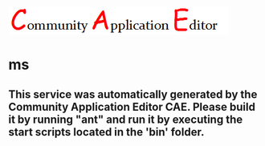 ![CAE](https://github.com/PhilCAEOrg2/microservice-2/blob/master/img/logo.png)  

ms
===================


This service was automatically generated by the Community Application Editor CAE. Please build it by running "ant" and run it by executing the start scripts located in the 'bin' folder.
---------------
